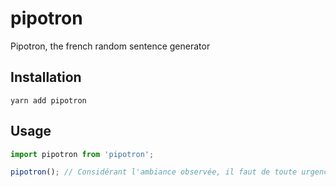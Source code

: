 # pipotron

Pipotron, the french random sentence generator

## Installation

```shell
yarn add pipotron
```

## Usage

```javascript
import pipotron from 'pipotron';

pipotron(); // Considérant l'ambiance observée, il faut de toute urgence revoir chacune des modalités de bon sens à court terme.
```
